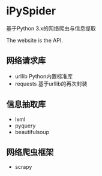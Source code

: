 # iPySpider
基于Python 3.x的网络爬虫与信息提取

The website is the API.

## 网络请求库
- urllib Python内置标准库
- requests 基于urllib的再次封装

## 信息抽取库
- lxml
- pyquery
- beautifulsoup

## 网络爬虫框架
- scrapy
